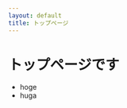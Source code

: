 ```yaml
---
layout: default
title: トップページ
---
```


# トップページです

* hoge
* huga

<object type="image/svg+xml" data="img/test5.svg" width="900" height="900"></object>
